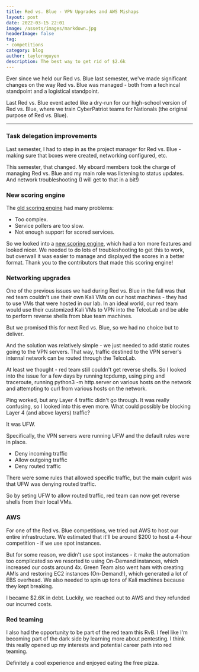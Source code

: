 ```yaml
---
title: Red vs. Blue - VPN Upgrades and AWS Mishaps
layout: post
date: 2022-03-15 22:01
image: /assets/images/markdown.jpg
headerImage: false
tag:
- competitions
category: blog
author: taylornguyen
description: The best way to get rid of $2.6k
---
```


Ever since we held our Red vs. Blue last semester, we've made significant changes on the way Red vs. Blue was managed - both from a techincal standpoint and a logistical standpoint.

Last Red vs. Blue event acted like a dry-run for our high-school version of Red vs. Blue, where we train CyberPatriot teams for Nationals (the original purpose of Red vs. Blue).

---

### Task delegation improvements

Last semester, I had to step in as the project manager for Red vs. Blue - making sure that boxes were created, networking configured, etc.

This semester, that changed. My eboard members took the charge of managing Red vs. Blue and my main role was listening to status updates. And network troubleshooting (I will get to that in a bit!)

### New scoring engine

The [old scoring engine](https://github.com/fyrworx4/PulseEngine-ScoringEngine) had many problems:

- Too complex.
- Service pollers are too slow.
- Not enough support for scored services.

So we looked into a [new scoring engine](https://github.com/scoringengine/scoringengine), which had a ton more features and looked nicer. We needed to do lots of troubleshooting to get this to work, but overwall it was easier to manage and displayed the scores in a better format. Thank you to the contributors that made this scoring engine!

### Networking upgrades

One of the previous issues we had during Red vs. Blue in the fall was that red team couldn't use their own Kali VMs on our host machines - they had to use VMs that were hosted in our lab. In an ideal world, our red team would use their customized Kali VMs to VPN into the TelcoLab and be able to perform reverse shells from blue team machines.

But we promised this for next Red vs. Blue, so we had no choice but to deliver.

And the solution was relatively simple - we just needed to add static routes going to the VPN servers. That way, traffic destined to the VPN server's internal network can be routed through the TelcoLab.

At least we thought - red team still couldn't get reverse shells. So I looked into the issue for a few days by running tcpdump, using ping and traceroute, running python3 -m http.server on various hosts on the network and attempting to curl from various hosts on the network.

Ping worked, but any Layer 4 traffic didn't go through. It was really confusing, so I looked into this even more. What could possibly be blocking Layer 4 (and above layers) traffic?

It was UFW.

Specifically, the VPN servers were running UFW and the default rules were in place.

- Deny incoming traffic
- Allow outgoing traffic
- Deny routed traffic

There were some rules that allowed specific traffic, but the main culprit was that UFW was denying routed traffic.

So by seting UFW to allow routed traffic, red team can now get reverse shells from their local VMs.

### AWS

For one of the Red vs. Blue competitions, we tried out AWS to host our entire infrastructure. We estimated that it'll be around $200 to host a 4-hour competition - if we use spot instances.

But for some reason, we didn't use spot instances - it make the automation too complicated so we resorted to using On-Demand instances, which increased our costs around 4x. Green Team also went ham with creating AMIs and restoring EC2 instances (On-Demand!), which generated a lot of EBS overhead. We also needed to spin up tons of Kali machines because they kept breaking.

I became $2.6K in debt. Luckily, we reached out to AWS and they refunded our incurred costs.

### Red teaming

I also had the opportunity to be part of the red team this RvB. I feel like I'm becoming part of the dark side by learning more about pentesting. I think this really opened up my interests and potential career path into red teaming.

Definitely a cool experience and enjoyed eating the free pizza.